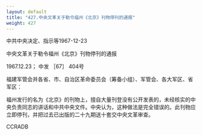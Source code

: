 ```yaml
---
layout: default
title: "427.中央文革关于勒令福州《北京》刊物停刊的通报"
weight: 427
---
```


中共中央决定、指示等1967-12-23

中央文革关于勒令福州《北京》刊物停刊的通报

1967.12.23； 中发 ［67］ 404号

福建军管会并各省、市、自治区革命委员会（筹备小组）、军管会、各大军区、省军区：

福州发行的名为《北京》的刊物上，擅自大量刊登没有公开发表的，未经核实的中央负责同志的讲话和中共中央文件。中央认为，这种做法是完全错误的。此刊物应立即停刊，并把过去已出版的二十九期送十套交中央文革审查。

CCRADB

